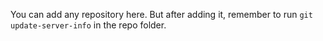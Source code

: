 You can add any repository here. But after adding it, remember to run `git update-server-info` in the  repo folder.